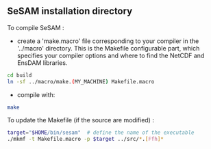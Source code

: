 ## SeSAM installation directory

To compile SeSAM :

- create a 'make.macro' file corresponding to your compiler in the '../macro' directory.
  This is the Makefile configurable part, which specifies
  your compiler options and where to find the NetCDF and EnsDAM libraries.

```bash
cd build
ln -sf ../macro/make.(MY_MACHINE) Makefile.macro
```
- compile with:

```bash
make
```

To update the Makefile (if the source are modified) :

```bash
target="$HOME/bin/sesam"  # define the name of the executable
./mkmf -t Makefile.macro -p $target ../src/*.[Ffh]*
```
